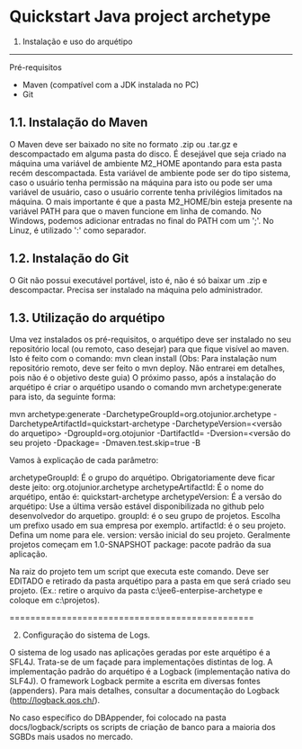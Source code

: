 Quickstart Java project archetype
=================================

1. Instalação e uso do arquétipo
--------------------------------

Pré-requisitos
- Maven (compatível com a JDK instalada no PC)
- Git

1.1. Instalação do Maven
------------------------
O Maven deve ser baixado no site no formato .zip ou .tar.gz e descompactado em alguma pasta do disco.
É desejável que seja criado na máquina uma variável de ambiente M2_HOME apontando para esta pasta recém descompactada. Esta variável de ambiente pode ser do tipo sistema, caso o usuário tenha permissão na máquina para isto ou pode ser uma variável de usuário, caso o usuário corrente tenha privilégios limitados na máquina. O mais importante é que a pasta M2_HOME/bin esteja presente na variável PATH para que o maven funcione em linha de comando.
No Windows, podemos adicionar entradas no final do PATH com um ';'. No Linuz, é utilizado ':' como separador. 

1.2. Instalação do Git
----------------------
O Git não possui executável portável, isto é, não é só baixar um .zip e descompactar. Precisa ser instalado na máquina pelo administrador.

1.3. Utilização do arquétipo
----------------------------
Uma vez instalados os pré-requisitos, o arquétipo deve ser instalado no seu repositório local (ou remoto, caso desejar) para que fique visível ao maven. Isto é feito com o comando: mvn clean install
(Obs: Para instalação num repositório remoto, deve ser feito o mvn deploy. Não entrarei em detalhes, pois não é o objetivo deste guia)
O próximo passo, após a instalação do arquétipo é criar o arquétipo usando o comando mvn archetype:generate para isto, da seguinte forma:

mvn archetype:generate -DarchetypeGroupId=org.otojunior.archetype -DarchetypeArtifactId=quickstart-archetype -DarchetypeVersion=<versão do arquetipo>  -DgroupId=org.otojunior -DartifactId=<nome do seu projeto> -Dversion=<versão do seu projeto -Dpackage=<pacote do seu projeto> -Dmaven.test.skip=true -B

Vamos à explicação de cada parâmetro:

archetypeGroupId: É o grupo do arquétipo. Obrigatoriamente deve ficar deste jeito: org.otojunior.archetype
archetypeArtifactId: É o nome do arquétipo, então é: quickstart-archetype
archetypeVersion: É a versão do arquétipo: Use a última versão estável disponibilizada no github pelo desenvolvedor do arquetipo.
groupId: é o seu grupo de projetos. Escolha um prefixo usado em sua empresa por exemplo.
artifactId: é o seu projeto. Defina um nome para ele.
version: versão inicial do seu projeto. Geralmente projetos começam em 1.0-SNAPSHOT
package: pacote padrão da sua aplicação.

Na raiz do projeto tem um script que executa este comando. Deve ser EDITADO e retirado da pasta arquétipo para a pasta em que será criado seu projeto. (Ex.: retire o arquivo da pasta c:\jee6-enterpise-archetype e coloque em c:\projetos). 

===============================================

2. Configuração do sistema de Logs.

O sistema de log usado nas aplicações geradas por este arquétipo é a SFL4J. Trata-se de um façade para implementações distintas de log. A implementação padrão do arquétipo é a Logback (implementação nativa do SLF4J). O framework Logback permite a escrita em diversas fontes (appenders). Para mais detalhes, consultar a documentação do Logback (http://logback.qos.ch/).

No caso específico do DBAppender, foi colocado na pasta docs/logback/scripts os scripts de criação de banco para a maioria dos SGBDs mais usados no mercado.


